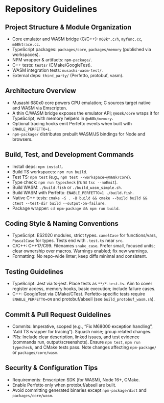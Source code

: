 # Repository Guidelines

## Project Structure & Module Organization
- Core emulator and WASM bridge (C/C++): `m68k*.c/h`, `myfunc.cc`, `m68ktrace.cc`.
- TypeScript packages: `packages/core`, `packages/memory` (published via workspaces).
- NPM wrapper & artifacts: `npm-package/`.
- C++ tests: `tests/` (CMake/GoogleTest).
- WASM integration tests: `musashi-wasm-test/`.
- External deps: `third_party/` (Perfetto, protobuf, vasm).

## Architecture Overview
- Musashi 680x0 core powers CPU emulation; C sources target native and WASM via Emscripten.
- A thin C/WASM bridge exposes the emulator API; `@m68k/core` wraps it for TypeScript, with memory helpers in `@m68k/memory`.
- Optional tracing hooks emit Perfetto events when built with `ENABLE_PERFETTO=1`.
- `npm-package/` distributes prebuilt WASM/JS bindings for Node and browsers.

## Build, Test, and Development Commands
- Install deps: `npm install`.
- Build TS workspaces: `npm run build`.
- Test TS: `npm test` (e.g., `npm test --workspace=@m68k/core`).
- Type check: `npm run typecheck` (runs `tsc --noEmit`).
- Build WASM: `./build.fish` or `./build_wasm_simple.sh`.
- Build WASM with Perfetto: `ENABLE_PERFETTO=1 ./build.fish`.
- Native C++ tests: `cmake -S . -B build && cmake --build build && ctest --test-dir build --output-on-failure`.
- Package wrapper: `cd npm-package && npm run build`.

## Coding Style & Naming Conventions
- TypeScript: ES2020 modules, strict types. `camelCase` for functions/vars, `PascalCase` for types. Tests end with `.test.ts` near `src`.
- C/C++: C++17/C99. Filenames `snake_case`. Prefer small, focused units; clear ownership over macros. Warnings enabled; fix new warnings.
- Formatting: No repo-wide linter; keep diffs minimal and consistent.

## Testing Guidelines
- TypeScript: Jest via ts-jest. Place tests as `**/*.test.ts`. Aim to cover register access, memory hooks, basic execution; include failure cases.
- C++: GoogleTest via CMake/CTest. Perfetto-specific tests require `ENABLE_PERFETTO=ON` and protobuf/abseil (see `build_protobuf_wasm.sh`).

## Commit & Pull Request Guidelines
- Commits: Imperative, scoped (e.g., “Fix M68000 exception handling”, “Add TS wrapper for tracing”). Squash noise; group related changes.
- PRs: Include clear description, linked issues, and test evidence (commands run, output/screenshots). Ensure `npm test`, `npm run typecheck`, and CMake tests pass. Note changes affecting `npm-package/` or `packages/core/wasm`.

## Security & Configuration Tips
- Requirements: Emscripten SDK (for WASM), Node 16+, CMake.
- Enable Perfetto only when protobuf/abseil are built.
- Avoid committing generated binaries except `npm-package/dist` and `packages/core/wasm`.

